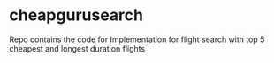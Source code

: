 # cheapgurusearch
Repo contains the code for Implementation for flight search with top 5 cheapest and longest duration flights
